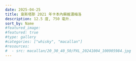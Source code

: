 ```yaml
---
date: 2025-04-25
title: 韋斯塔那 2021 年卡本內蘇維濃梅洛
description: 12.5 度, 750 毫升.
sort_by: Name
#featured_image: 
#featured: true
#type: gallery
#categories: ["whisky", "macallan"]
#resources:
#  - src: macallan/20_30_40_50/PXL_20241004_100905984.jpg
---
```

